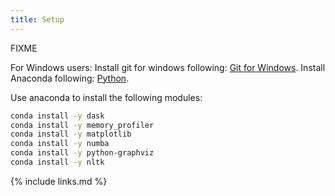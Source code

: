 ```yaml
---
title: Setup
---
```

FIXME

For Windows users:
Install git for windows following: [Git for Windows](https://carpentries.github.io/workshop-template/#shell).
Install Anaconda following: [Python](https://carpentries.github.io/workshop-template/#shell).

Use anaconda to install the following modules:

~~~bash
conda install -y dask
conda install -y memory_profiler
conda install -y matplotlib
conda install -y numba
conda install -y python-graphviz
conda install -y nltk
~~~

{% include links.md %}
